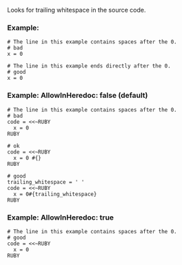 Looks for trailing whitespace in the source code.

### Example:
    # The line in this example contains spaces after the 0.
    # bad
    x = 0

    # The line in this example ends directly after the 0.
    # good
    x = 0

### Example: AllowInHeredoc: false (default)
    # The line in this example contains spaces after the 0.
    # bad
    code = <<~RUBY
      x = 0
    RUBY

    # ok
    code = <<~RUBY
      x = 0 #{}
    RUBY

    # good
    trailing_whitespace = ' '
    code = <<~RUBY
      x = 0#{trailing_whitespace}
    RUBY

### Example: AllowInHeredoc: true
    # The line in this example contains spaces after the 0.
    # good
    code = <<~RUBY
      x = 0
    RUBY
